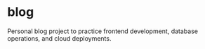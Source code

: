 # blog
Personal blog project to practice frontend development, database operations, and cloud deployments.
